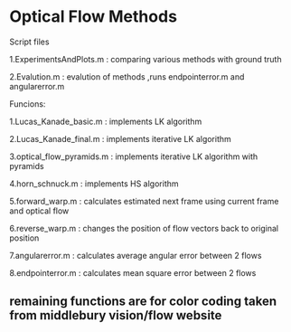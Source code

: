 # Optical Flow Methods

Script files

1.ExperimentsAndPlots.m : comparing various methods with ground truth

2.Evalution.m : evalution of methods ,runs endpointerror.m and angularerror.m


Funcions:

1.Lucas_Kanade_basic.m : implements LK algorithm

2.Lucas_Kanade_final.m : implements iterative LK algorithm

3.optical_flow_pyramids.m : implements iterative LK algorithm with pyramids

4.horn_schnuck.m : implements HS algorithm

5.forward_warp.m : calculates estimated next frame using current frame and optical flow 

6.reverse_warp.m : changes the position of flow vectors back to original position

7.angularerror.m : calculates average angular error between 2 flows

8.endpointerror.m : calculates mean square error between 2 flows

## remaining functions are for color coding taken from middlebury vision/flow website

